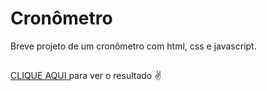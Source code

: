 # Cronômetro
Breve projeto de um cronômetro com html, css e javascript.

##
<a href="https://tacialves.github.io/cronometro"> CLIQUE AQUI </a> para ver o resultado ✌
